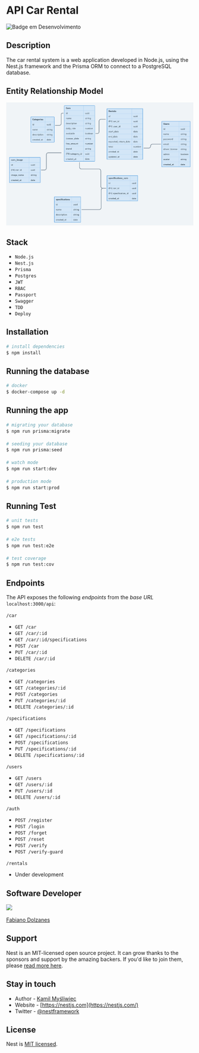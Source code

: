 # API Car Rental 

![Badge em Desenvolvimento](http://img.shields.io/static/v1?label=Status&message=Under%20Development&color=GREEN)

## Description

The car rental system is a web application developed in Node.js, using the Nest.js framework and the Prisma ORM to connect to a PostgreSQL database. 


## Entity Relationship Model
![](diagrama-rental-api.png)

## Stack
* `Node.js`
* `Nest.js`
* `Prisma`
* `Postgres`
* `JWT`
* `RBAC`
* `Passport`
* `Swagger`
* `TDD`
* `Deploy`

## Installation

```bash
# install dependencies
$ npm install
```

## Running the database

```bash
# docker
$ docker-compose up -d
```

## Running the app

```bash
# migrating your database
$ npm run prisma:migrate

# seeding your database
$ npm run prisma:seed

# watch mode
$ npm run start:dev

# production mode
$ npm run start:prod
```

## Running Test

```bash
# unit tests
$ npm run test

# e2e tests
$ npm run test:e2e

# test coverage
$ npm run test:cov
```

## Endpoints

The API exposes the following *endpoints* from the *base URL* `localhost:3000/api`:

`/car`
* `GET /car`
* `GET /car/:id`
* `GET /car/:id/specifications`
* `POST /car`
* `PUT /car/:id`
* `DELETE /car/:id`

`/categories`
* `GET /categories`
* `GET /categories/:id`
* `POST /categories`
* `PUT /categories/:id`
* `DELETE /categories/:id`

`/specifications`
* `GET /specifications`
* `GET /specifications/:id`
* `POST /specifications`
* `PUT /specifications/:id`
* `DELETE /specifications/:id`

`/users`
* `GET /users`
* `GET /users/:id`
* `PUT /users/:id`
* `DELETE /users/:id`

`/auth`
* `POST /register`
* `POST /login`
* `POST /forget`
* `POST /reset`
* `POST /verify`
* `POST /verify-guard`

`/rentals`
* Under development

## Software Developer
![](https://avatars.githubusercontent.com/u/7582408?s=100&v=2)

[Fabiano Dolzanes](https://fdolzanes1.github.io)

## Support

Nest is an MIT-licensed open source project. It can grow thanks to the sponsors and support by the amazing backers. If you'd like to join them, please [read more here](https://docs.nestjs.com/support).

## Stay in touch

- Author - [Kamil Myśliwiec](https://kamilmysliwiec.com)
- Website - [https://nestjs.com](https://nestjs.com/)
- Twitter - [@nestframework](https://twitter.com/nestframework)

## License

Nest is [MIT licensed](LICENSE).

